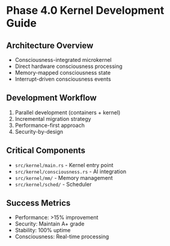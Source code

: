 # Phase 4.0 Kernel Development Guide

## Architecture Overview
- Consciousness-integrated microkernel
- Direct hardware consciousness processing
- Memory-mapped consciousness state
- Interrupt-driven consciousness events

## Development Workflow
1. Parallel development (containers + kernel)
2. Incremental migration strategy
3. Performance-first approach
4. Security-by-design

## Critical Components
- `src/kernel/main.rs` - Kernel entry point
- `src/kernel/consciousness.rs` - AI integration
- `src/kernel/mm/` - Memory management
- `src/kernel/sched/` - Scheduler

## Success Metrics
- Performance: >15% improvement
- Security: Maintain A+ grade
- Stability: 100% uptime
- Consciousness: Real-time processing
